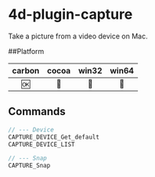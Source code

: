 4d-plugin-capture
=================

Take a picture from a video device on Mac.

##Platform

| carbon | cocoa | win32 | win64 |
|:------:|:-----:|:---------:|:---------:|
|🆗|🚫|🚫|🚫|

Commands
---

```c
// --- Device
CAPTURE_DEVICE_Get_default
CAPTURE_DEVICE_LIST

// --- Snap
CAPTURE_Snap
```

